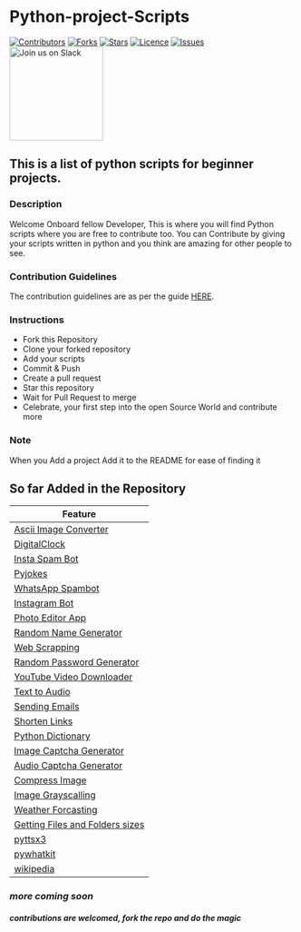 # Python-project-Scripts

[![Contributors](https://img.shields.io/github/contributors/larymak/Python-project-Scripts?style=plastic)](https://github.com/larymak/Python-project-Scripts/graphs/contributors)
[![Forks](https://img.shields.io/github/forks/larymak/Python-project-Scripts)](https://github.com/larymak/Python-project-Scripts/network/members)
[![Stars](https://img.shields.io/github/stars/larymak/Python-project-Scripts)](https://github.com/larymak/Python-project-Scripts/stargazers)
[![Licence](https://img.shields.io/github/license/larymak/Python-project-Scripts)](https://github.com/larymak/Python-project-Scripts/blob/main/LICENSE)
[![Issues](https://img.shields.io/github/issues/larymak/Python-project-Scripts)](https://github.com/larymak/Python-project-Scripts/issues)
<a href="https://join.slack.com/t/ngc-goz8665/shared_invite/zt-r01kumfq-dQUT3c95BxEP_fnk4yJFfQ">
  <img alt="Join us on Slack" src="https://raw.githubusercontent.com/netlify/netlify-cms/master/website/static/img/slack.png" width="165"/>
</a>

## This is a list of python scripts for beginner projects.

### Description  

Welcome Onboard fellow Developer, This is where you will find Python scripts where you are free to contribute too.
You can Contribute by giving your scripts written in python and you think are amazing for other people to see.

### Contribution Guidelines

The contribution guidelines are as per the guide [HERE](https://github.com/larymak/Python-project-Scripts/blob/main/CONTRIBUTING.md).

### Instructions

- Fork this Repository
- Clone your forked repository
- Add your scripts
- Commit & Push
- Create a pull request
- Star this repository
- Wait for Pull Request to merge
- Celebrate, your first step into the open Source World and contribute more

### Note

When you Add a project Add it to the README for ease of finding it

## So far Added in the Repository

|Feature|
|-------|
| [Ascii Image Converter](https://github.com/larymak/Python-project-Scripts/tree/master/image-ascii)
| [DigitalClock](https://github.com/larymak/Python-project-Scripts/tree/main/DigitalClock)
| [Insta Spam Bot](https://github.com/larymak/Python-project-Scripts/tree/main/InstaSpamBot)
|[Pyjokes](https://github.com/larymak/Python-project-Scripts/tree/master/pyjokes)
|[WhatsApp Spambot](https://github.com/larymak/Python-project-Scripts/tree/master/whatsapp-spam)
|[Instagram Bot](https://github.com/larymak/Python-project-Scripts/tree/main/InstagramBot)
|[Photo Editor App](https://github.com/larymak/Python-project-Scripts/tree/master/photo%20editor)
|[Random Name Generator](https://github.com/larymak/Python-project-Scripts/tree/main/RandomNameGen)
|[Web Scrapping](https://github.com/larymak/Python-project-Scripts/tree/main/WebScraping)
|[Random Password Generator](https://github.com/larymak/Python-project-Scripts/tree/main/RandomPassword)
|[YouTube Video Downloader](https://github.com/larymak/Python-project-Scripts/tree/main/YoutubeDownloader)
|[Text to Audio](https://github.com/larymak/Python-project-Scripts/tree/main/texttoaudio)
|[Sending Emails](https://github.com/larymak/Python-project-Scripts/tree/main/Sending-Emails)
|[Shorten Links](https://github.com/larymak/Python-project-Scripts/tree/main/ShortenLinks)
|[Python Dictionary](https://github.com/larymak/Python-project-Scripts/tree/main/PYDICTIONARY)
|[Image Captcha Generator](https://github.com/larymak/Python-project-Scripts/tree/main/Image%20Captcha%20Generator)
|[Audio Captcha Generator](https://github.com/larymak/Python-project-Scripts/tree/main/Audio%20Captcha%20Generator)
|[Compress Image](https://github.com/larymak/Python-project-Scripts/tree/main/Compress%20Image)
|[Image Grayscalling](https://github.com/larymak/Python-project-Scripts/tree/main/Image%20Grayscalling)
|[Weather Forcasting](https://github.com/larymak/Python-project-Scripts/tree/main/Weather%20Forcasting)
|[Getting Files and Folders sizes](https://github.com/Saeedahmadi7714/Python-project-Scripts/tree/main/Gettin%20File%20and%20Folder%20sizes)
|[pyttsx3](https://github.com/KanakamSasikalyan/Python-project-Scripts/tree/main/pyttsx3)
|[pywhatkit](https://github.com/KanakamSasikalyan/Python-project-Scripts/tree/main/pywhatkit)
|[wikipedia](https://github.com/KanakamSasikalyan/Python-project-Scripts/tree/main/wikipedia)

### *more coming soon*

#### *contributions are welcomed, fork the repo and do the magic*

